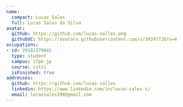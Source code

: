```yaml
---
name:
  compact: Lucas Sales
  full: Lucas Sales da Silva
avatar:
  github: https://github.com/lucas-salles.png
  githubUC: https://avatars.githubusercontent.com/u/39397726?v=4
occupations:
- id: 20181370042
  type: student
  campus: ifpb-jp
  course: cstsi
  isFinished: true
addresses:
  github: https://github.com/lucas-salles
  linkedin: https://www.linkedin.com/in/lucas-sales-s/
  email: lucassales398@gmail.com
---
```

